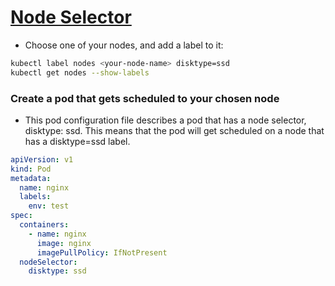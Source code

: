 # [Node Selector](https://kubernetes.io/docs/tasks/configure-pod-container/assign-pods-nodes/)

- Choose one of your nodes, and add a label to it:

```sh
kubectl label nodes <your-node-name> disktype=ssd
kubectl get nodes --show-labels
```

### Create a pod that gets scheduled to your chosen node

- This pod configuration file describes a pod that has a node selector, disktype: ssd. This means that the pod will get scheduled on a node that has a disktype=ssd label.

```yaml
apiVersion: v1
kind: Pod
metadata:
  name: nginx
  labels:
    env: test
spec:
  containers:
    - name: nginx
      image: nginx
      imagePullPolicy: IfNotPresent
  nodeSelector:
    disktype: ssd
```

